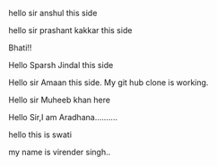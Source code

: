 hello sir anshul this side 


hello sir prashant kakkar this side

Bhati!!


Hello Sparsh Jindal this side

Hello sir Amaan this side. My git hub clone is working.

Hello sir Muheeb khan here

Hello Sir,I am Aradhana..........

hello this is swati


my name is virender singh..



